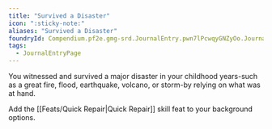 ```yaml
---
title: "Survived a Disaster"
icon: ":sticky-note:"
aliases: "Survived a Disaster"
foundryId: Compendium.pf2e.gmg-srd.JournalEntry.pwn7lPcwqyGNZyOo.JournalEntryPage.6FPBKTYstnYCtzGC
tags:
  - JournalEntryPage
---
```

You witnessed and survived a major disaster in your childhood years-such as a great fire, flood, earthquake, volcano, or storm-by relying on what was at hand.

Add the [[Feats/Quick Repair|Quick Repair]] skill feat to your background options.